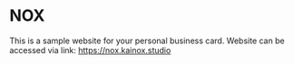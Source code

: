 # NOX
This is a sample website for your personal business card.
Website can be accessed via link: https://nox.kainox.studio
